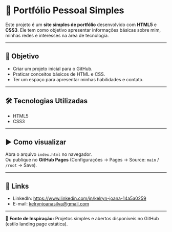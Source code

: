# 🌟 Portfólio Pessoal Simples

Este projeto é um **site simples de portfólio** desenvolvido com **HTML5** e **CSS3**.
Ele tem como objetivo apresentar informações básicas sobre mim, minhas redes e interesses na área de tecnologia.

---

## 🎯 Objetivo
- Criar um projeto inicial para o GitHub.
- Praticar conceitos básicos de HTML e CSS.
- Ter um espaço para apresentar minhas habilidades e contato.

---

## 🛠️ Tecnologias Utilizadas
- HTML5
- CSS3

---

## ▶️ Como visualizar
Abra o arquivo `index.html` no navegador.  
Ou publique no **GitHub Pages** (Configurações → Pages → Source: `main` / `/root` → Save).

---

## 🔗 Links
- LinkedIn: https://www.linkedin.com/in/kelryn-joana-14a5a0259
- E-mail: kelrynjoanasilva@gmail.com

---

📌 **Fonte de Inspiração:** Projetos simples e abertos disponíveis no GitHub (estilo landing page estática).
